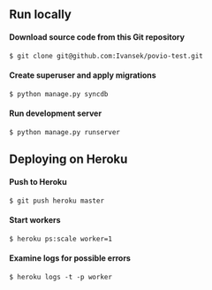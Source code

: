 ## Run locally
#### Download source code from this Git repository

```
$ git clone git@github.com:Ivansek/povio-test.git
```

#### Create superuser and apply migrations

```
$ python manage.py syncdb
```

#### Run development server

```
$ python manage.py runserver
```

## Deploying on Heroku
#### Push to Heroku

```
$ git push heroku master
```

#### Start workers

```
$ heroku ps:scale worker=1
```

#### Examine logs for possible errors

```
$ heroku logs -t -p worker
```
